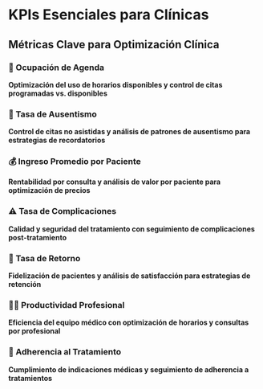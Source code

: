 # KPIs Esenciales para Clínicas

## Métricas Clave para Optimización Clínica

### 📅 Ocupación de Agenda
**Optimización del uso de horarios disponibles y control de citas programadas vs. disponibles**

### 👥 Tasa de Ausentismo
**Control de citas no asistidas y análisis de patrones de ausentismo para estrategias de recordatorios**

### 💰 Ingreso Promedio por Paciente
**Rentabilidad por consulta y análisis de valor por paciente para optimización de precios**

### ⚠️ Tasa de Complicaciones
**Calidad y seguridad del tratamiento con seguimiento de complicaciones post-tratamiento**

### 🔄 Tasa de Retorno
**Fidelización de pacientes y análisis de satisfacción para estrategias de retención**

### 👨‍⚕️ Productividad Profesional
**Eficiencia del equipo médico con optimización de horarios y consultas por profesional**

### 💊 Adherencia al Tratamiento
**Cumplimiento de indicaciones médicas y seguimiento de adherencia a tratamientos**